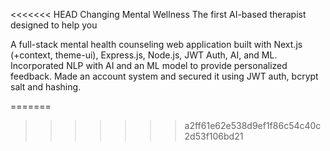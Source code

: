 <<<<<<< HEAD
Changing Mental Wellness
The first AI-based therapist designed to help you

A full-stack mental health counseling web application 
built with Next.js (+context, theme-ui), Express.js, Node.js, JWT Auth, AI, and 
ML. Incorporated NLP with AI and an ML model to provide personalized feedback. Made an account system and secured it using JWT auth, bcrypt salt and hashing.




=======
>>>>>>> a2ff61e62e538d9ef1f86c54c40c2d53f106bd21
